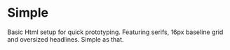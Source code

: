 Simple
======

Basic Html setup for quick prototyping. Featuring serifs, 16px baseline grid and oversized headlines. 
Simple as that.